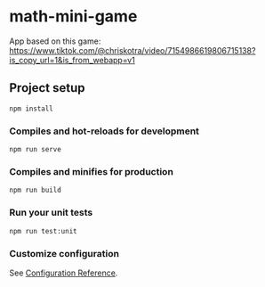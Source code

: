 # math-mini-game
App based on this game: https://www.tiktok.com/@chriskotra/video/7154986619806715138?is_copy_url=1&is_from_webapp=v1

## Project setup
```
npm install
```

### Compiles and hot-reloads for development
```
npm run serve
```

### Compiles and minifies for production
```
npm run build
```

### Run your unit tests
```
npm run test:unit
```

### Customize configuration
See [Configuration Reference](https://cli.vuejs.org/config/).
